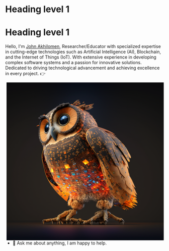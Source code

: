 # Heading level 1

Heading level 1
===============


Hello, I'm [John Akhilomen](https://johnakhilomen.com/), Researcher/Educator with specialized expertise in cutting-edge technologies such as Artificial Intelligence (AI), Blockchain, and the Internet of Things (IoT). With extensive experience in developing complex software systems and a passion for innovative solutions. Dedicated to driving technological advancement and achieving excellence in every project.  👉 

  <img align="right" alt="GIF" src="https://github.com/johnakhilomen/johnakhilomen/blob/main/3.png" width="500" height="500" />
  
- 💬 Ask me about anything, I am happy to help.

